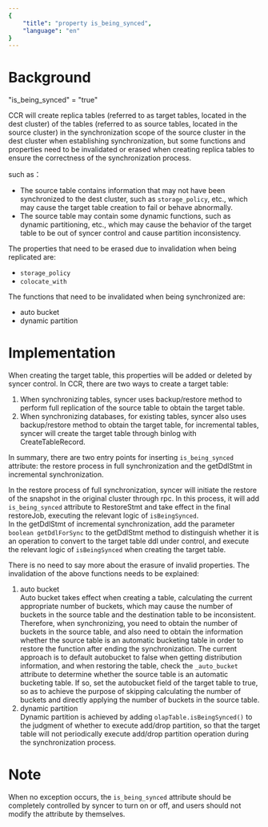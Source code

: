 ```yaml
---
{
    "title": "property is_being_synced",
    "language": "en"
}
---
```


<!-- 
Licensed to the Apache Software Foundation (ASF) under one
or more contributor license agreements.  See the NOTICE file
distributed with this work for additional information
regarding copyright ownership.  The ASF licenses this file
to you under the Apache License, Version 2.0 (the
"License"); you may not use this file except in compliance
with the License.  You may obtain a copy of the License at

  http://www.apache.org/licenses/LICENSE-2.0

Unless required by applicable law or agreed to in writing,
software distributed under the License is distributed on an
"AS IS" BASIS, WITHOUT WARRANTIES OR CONDITIONS OF ANY
KIND, either express or implied.  See the License for the
specific language governing permissions and limitations
under the License.
-->

# Background

<version since="2.0">

"is_being_synced" = "true"

</version>

CCR will create replica tables (referred to as target tables, located in the dest cluster) of the tables (referred to as source tables, located in the source cluster) in the synchronization scope of the source cluster in the dest cluster when establishing synchronization, but some functions and properties need to be invalidated or erased when creating replica tables to ensure the correctness of the synchronization process.  

such as：  
- The source table contains information that may not have been synchronized to the dest cluster, such as `storage_policy`, etc., which may cause the target table creation to fail or behave abnormally.
- The source table may contain some dynamic functions, such as dynamic partitioning, etc., which may cause the behavior of the target table to be out of syncer control and cause partition inconsistency.

The properties that need to be erased due to invalidation when being replicated are:
- `storage_policy`
- `colocate_with`

The functions that need to be invalidated when being synchronized are:
- auto bucket
- dynamic partition

# Implementation
When creating the target table, this properties will be added or deleted by syncer control. In CCR, there are two ways to create a target table:
1. When synchronizing tables, syncer uses backup/restore method to perform full replication of the source table to obtain the target table.
2. When synchronizing databases, for existing tables, syncer also uses backup/restore method to obtain the target table, for incremental tables, syncer will create the target table through binlog with CreateTableRecord.  

In summary, there are two entry points for inserting `is_being_synced` attribute: the restore process in full synchronization and the getDdlStmt in incremental synchronization.  

In the restore process of full synchronization, syncer will initiate the restore of the snapshot in the original cluster through rpc. In this process, it will add `is_being_synced` attribute to RestoreStmt and take effect in the final restoreJob, executing the relevant logic of `isBeingSynced`.  
In the getDdlStmt of incremental synchronization, add the parameter `boolean getDdlForSync` to the getDdlStmt method to distinguish whether it is an operation to convert to the target table ddl under control, and execute the relevant logic of `isBeingSynced` when creating the target table.
  
There is no need to say more about the erasure of invalid properties. The invalidation of the above functions needs to be explained:
1. auto bucket  
    Auto bucket takes effect when creating a table, calculating the current appropriate number of buckets, which may cause the number of buckets in the source table and the destination table to be inconsistent. Therefore, when synchronizing, you need to obtain the number of buckets in the source table, and also need to obtain the information whether the source table is an automatic bucketing table in order to restore the function after ending the synchronization. The current approach is to default autobucket to false when getting distribution information, and when restoring the table, check the `_auto_bucket` attribute to determine whether the source table is an automatic bucketing table. If so, set the autobucket field of the target table to true, so as to achieve the purpose of skipping calculating the number of buckets and directly applying the number of buckets in the source table.
2. dynamic partition  
    Dynamic partition is achieved by adding `olapTable.isBeingSynced()` to the judgment of whether to execute add/drop partition, so that the target table will not periodically execute add/drop partition operation during the synchronization process.
# Note
When no exception occurs, the `is_being_synced` attribute should be completely controlled by syncer to turn on or off, and users should not modify the attribute by themselves.